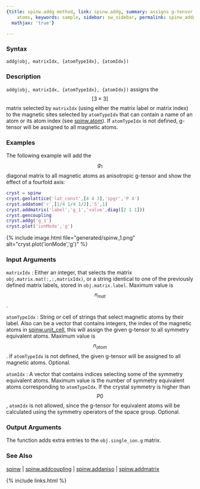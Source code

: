 ```yaml
---
{title: spinw.addg method, link: spinw.addg, summary: assigns g-tensor to magnetic
    atoms, keywords: sample, sidebar: sw_sidebar, permalink: spinw_addg, folder: spinw,
  mathjax: 'true'}

---
```

  
### Syntax
  
`addg(obj, matrixIdx, {atomTypeIdx}, {atomIdx})`
  
### Description
  
`addg(obj, matrixIdx, {atomTypeIdx}, {atomIdx})` assigns the
$$[3\times 3]$$ matrix selected by `matrixIdx` (using either the matrix
label or matrix index) to the magnetic sites selected by `atomTypeIdx`
that can contain a name of an atom or its atom index (see [spinw.atom](spinw_atom)).
If `atomTypeIdx` is not defined, g-tensor will be assigned to all
magnetic atoms.
  
### Examples
  
The following example will add the $$g_1$$ diagonal matrix to all magnetic
atoms as anisotropic g-tensor and show the effect of a fourfold axis:
  
```matlab
cryst = spinw
cryst.genlattice('lat_const',[4 4 3],'spgr','P 4')
cryst.addatom('r',[1/4 1/4 1/2],'S',1)
cryst.addmatrix('label','g_1','value',diag([2 1 1]))
cryst.gencoupling
cryst.addg('g_1')
cryst.plot('ionMode','g')
```
 
{% include image.html file="generated/spinw_1.png" alt="cryst.plot('ionMode','g')" %}
  
### Input Arguments
  
`matrixIdx`
: Either an integer, that selects the matrix
  `obj.matrix.mat(:,:,matrixIdx)`, or a string identical to one
  of the previously defined matrix labels, stored in
  `obj.matrix.label`. Maximum value is $$n_{mat}$$.
  
`atomTypeIdx`
: String or cell of strings that select magnetic atoms by
  their label. Also can be a vector that contains integers, the index of
  the magnetic atoms in [spinw.unit_cell](spinw_unit_cell), this will assign the given
  g-tensor to all symmetry equivalent atoms. Maximum value is $$n_{atom}$$.
  If `atomTypeIdx` is not defined, the given g-tensor will be assigned to
  all magnetic atoms. Optional.
 
`atomIdx`
: A vector that contains indices selecting some of the
  symmetry equivalent atoms. Maximum value is the number of symmetry
  equivalent atoms corresponding to `atomTypeIdx`. If the crystal
  symmetry is higher than $$P0$$, `atomIdx` is not allowed, since the
  g-tensor for equivalent atoms will be calculated using the symmetry
  operators of the space group. Optional.
  
### Output Arguments
  
The function adds extra entries to the `obj.single_ion.g` matrix.
  
### See Also
  
[spinw](spinw) \| [spinw.addcoupling](spinw_addcoupling) \| [spinw.addaniso](spinw_addaniso) \| [spinw.addmatrix](spinw_addmatrix)
 

{% include links.html %}
